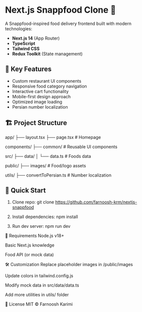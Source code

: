 # Next.js Snappfood Clone 🍔

A Snappfood-inspired food delivery frontend built with modern technologies:

- **Next.js 14** (App Router)
- **TypeScript**
- **Tailwind CSS**
- **Redux Toolkit** (State management)

## 🌟 Key Features

- Custom restaurant UI components
- Responsive food category navigation
- Interactive cart functionality
- Mobile-first design approach
- Optimized image loading
- Persian number localization

## 🏗️ Project Structure

app/
├── layout.tsx
├── page.tsx # Homepage

components/
├── common/ # Reusable UI components

src/
├── data/
│ └── data.ts # Foods data

public/
├── images/ # Food/logo assets

utils/
├── convertToPersian.ts # Number localization

## 🚀 Quick Start

1. Clone repo:
   git clone https://github.com/farnoosh-krm/nextjs-snappfood

2. Install dependencies:
   npm install

3. Run dev server:
   npm run dev

🔧 Requirements
Node.js v18+

Basic Next.js knowledge

Food API (or mock data)

🛠️ Customization
Replace placeholder images in /public/images

Update colors in tailwind.config.js

Modify mock data in src/data/data.ts

Add more utilities in utils/ folder

📜 License
MIT © Farnoosh Karimi
